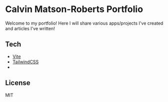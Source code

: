# Calvin Matson-Roberts Portfolio

Welcome to my portfolio! Here I will share various apps/projects I've created and articles I've written!

## Tech

- [Vite](https://vitejs.dev/guide/)
- [TailwindCSS](https://tailwindcss.com/docs/installation)
- 

## License

MIT
